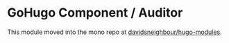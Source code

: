 # GoHugo Component / Auditor

This module moved into the mono repo at [davidsneighbour/hugo-modules](https://github.com/davidsneighbour/hugo-modules/tree/main/modules/auditor).
